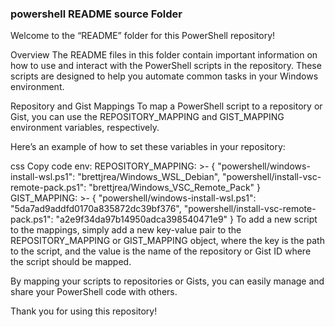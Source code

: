 ### powershell README source Folder

Welcome to the “README” folder for this PowerShell repository!

Overview
The README files in this folder contain important information on how to use and interact with the PowerShell scripts in the repository. These scripts are designed to help you automate common tasks in your Windows environment.

Repository and Gist Mappings
To map a PowerShell script to a repository or Gist, you can use the REPOSITORY_MAPPING and GIST_MAPPING environment variables, respectively.

Here’s an example of how to set these variables in your repository:

css
Copy code
env:
  REPOSITORY_MAPPING: >-
    {
      "powershell/windows-install-wsl.ps1": "brettjrea/Windows_WSL_Debian",
      "powershell/install-vsc-remote-pack.ps1": "brettjrea/Windows_VSC_Remote_Pack"
    }
  GIST_MAPPING: >-
    {
      "powershell/windows-install-wsl.ps1": "5da7ad9addfd0170a835872dc39bf376",
      "powershell/install-vsc-remote-pack.ps1": "a2e9f34da97b14950adca398540471e9"
    }
To add a new script to the mappings, simply add a new key-value pair to the REPOSITORY_MAPPING or GIST_MAPPING object, where the key is the path to the script, and the value is the name of the repository or Gist ID where the script should be mapped.

By mapping your scripts to repositories or Gists, you can easily manage and share your PowerShell code with others.

Thank you for using this repository!

